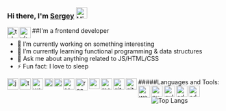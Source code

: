 ### Hi there, I'm <a href='https://kalinss.pw' alt='Kalinss homepage'>Sergey</a> <img width="26px" alt="Hi"  src="https://image.flaticon.com/icons/svg/501/501127.svg"/>

<a href='https://t.me/kalinss16'><img align='left' width="26px" src="https://cdn.worldvectorlogo.com/logos/telegram-1.svg" alt="telegram"></a>
<a href='https://vk.com/hidashko'><img align='left' width="26px" src="https://cdn.worldvectorlogo.com/logos/vk-1.svg" alt="vkotakte"></a>

##I'm a frontend developer

- 🔭 I’m currently working on something interesting
- 🌱 I’m currently learning functional programming & data structures
- 💬 Ask me about anything related to JS/HTML/CSS
- ⚡ Fun fact: I love to sleep

#####Languages and Tools:
<img align='left' width="26px" src="https://cdn.worldvectorlogo.com/logos/logo-javascript.svg" alt="javascript">
<img align='left' width="26px" src="https://cdn.worldvectorlogo.com/logos/typescript.svg" alt="typescript">
<img align='left' width="26px" src="https://cdn.worldvectorlogo.com/logos/webstorm-icon.svg" alt="webstorm">
<img align='left' width="19px" src="https://cdn.worldvectorlogo.com/logos/html-5.svg" alt="html">
<img align='left' width="19px" src="https://cdn.worldvectorlogo.com/logos/css-5.svg" alt="css">
<img align='left' width="26px" src="https://cdn.worldvectorlogo.com/logos/sass-1.svg" alt="sass">
<img align='left' width="28px" src="https://cdn.worldvectorlogo.com/logos/react.svg" alt="react">
<img align='left' width="25px" src="https://cdn.worldvectorlogo.com/logos/redux.svg" alt="redux">
<img align='left' width="26px" src="https://cdn.worldvectorlogo.com/logos/mobx.svg" alt="mobx">
<img align='left'  width="26px" src="https://cdn.worldvectorlogo.com/logos/git-icon.svg" alt="git">
<img align='left' width="26px" src="https://cdn.worldvectorlogo.com/logos/github-1.svg" alt="github">
<img align='left' width="28px" src="https://cdn.worldvectorlogo.com/logos/webpack-icon.svg" alt="webpack">
<img align='left' width="26px" src="https://cdn.worldvectorlogo.com/logos/pug.svg" alt="pug">
<img align='left' width="26px" src="https://cdn.worldvectorlogo.com/logos/gulp-1.svg" alt="gulp">
<img align='left' width="26px" src="https://cdn.worldvectorlogo.com/logos/photoshop-cc.svg" alt="adobe photoshop">
<img align='left' width="26px" src="https://cdn.worldvectorlogo.com/logos/adobe-illustrator-cc.svg" alt="adobe illustrator">

![Top Langs](https://github-readme-stats.vercel.app/api/top-langs/?username=kalinss&layout=compact)
